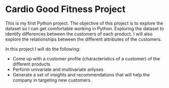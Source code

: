 # Cardio Good Fitness Project
This is my first Python project. 
The objective of this project is to explore the dataset so I can get comfortable working in Python. Exploring the dataset to identify differences between the customers of each product. I will also explore the relationships between the different attributes of the customers. 

In this project I will do the following:
* Come up with a customer profile (characteristics of a customer) of the different products
* Perform univariate and multivariate anlyses
* Generate a set of insights and recommendations that will help the company in targeting new customers. 
